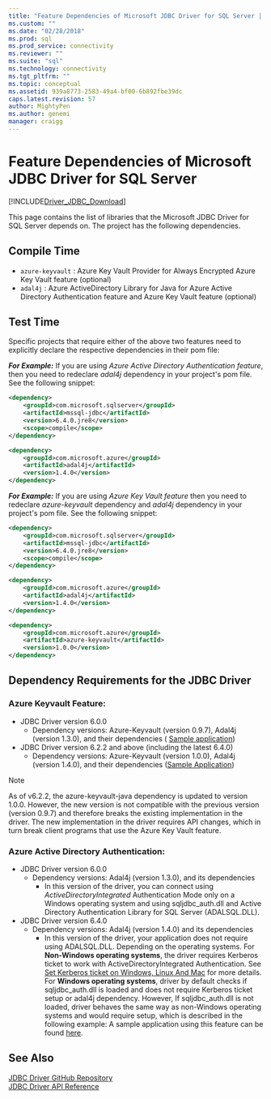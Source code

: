 ```yaml
---
title: "Feature Dependencies of Microsoft JDBC Driver for SQL Server | Microsoft Docs"
ms.custom: ""
ms.date: "02/28/2018"
ms.prod: sql
ms.prod_service: connectivity
ms.reviewer: ""
ms.suite: "sql"
ms.technology: connectivity
ms.tgt_pltfrm: ""
ms.topic: conceptual
ms.assetid: 939a8773-2583-49a4-bf00-6b892fbe39dc
caps.latest.revision: 57
author: MightyPen
ms.author: genemi
manager: craigg
---
```

# Feature Dependencies of Microsoft JDBC Driver for SQL Server
[!INCLUDE[Driver_JDBC_Download](../../includes/driver_jdbc_download.md)]

 This page contains the list of libraries that the Microsoft JDBC Driver for SQL Server depends on. The project has the following dependencies.
 
 ## Compile Time
 - `azure-keyvault` : Azure Key Vault Provider for Always Encrypted Azure Key Vault feature (optional)
 - `adal4j` : Azure ActiveDirectory Library for Java for Azure Active Directory Authentication feature and Azure Key Vault feature (optional)

 ##  Test Time
Specific projects that require either of the above two features need to explicitly declare the respective dependencies in their pom file:

***For Example:*** If you are using *Azure Active Directory Authentication feature*, then you need to redeclare *adal4j* dependency in your project's pom file. See the following snippet: 
```xml
<dependency>
	<groupId>com.microsoft.sqlserver</groupId>
	<artifactId>mssql-jdbc</artifactId>
	<version>6.4.0.jre8</version>
	<scope>compile</scope>
</dependency>

<dependency>
	<groupId>com.microsoft.azure</groupId>
	<artifactId>adal4j</artifactId>
	<version>1.4.0</version>
</dependency>
```

***For Example:*** If you are using *Azure Key Vault feature* then you need to redeclare *azure-keyvault* dependency and *adal4j* dependency in your project's pom file. See the following snippet: 
```xml
<dependency>
	<groupId>com.microsoft.sqlserver</groupId>
	<artifactId>mssql-jdbc</artifactId>
	<version>6.4.0.jre8</version>
	<scope>compile</scope>
</dependency>

<dependency>
	<groupId>com.microsoft.azure</groupId>
	<artifactId>adal4j</artifactId>
	<version>1.4.0</version>
</dependency>

<dependency>
	<groupId>com.microsoft.azure</groupId>
	<artifactId>azure-keyvault</artifactId>
	<version>1.0.0</version>
</dependency>
```
 
 ## Dependency Requirements for the JDBC Driver

 ### Azure Keyvault Feature:
- JDBC Driver version 6.0.0 
	- Dependency versions: Azure-Keyvault (version 0.9.7),  Adal4j (version 1.3.0), and their dependencies ( [Sample application](../../connect/jdbc/azure-key-vault-sample-version-6.0.0.md))
- JDBC Driver version 6.2.2 and above (including the latest 6.4.0)
	- Dependency versions:  Azure-Keyvault (version 1.0.0),  Adal4j (version 1.4.0), and their dependencies ([Sample Application](../../connect/jdbc/azure-key-vault-sample-version-6.2.2.md))

> [!NOTE]
>   As of v6.2.2, the azure-keyvault-java dependency is updated to version 1.0.0. However, the new version is not compatible with the previous version (version 0.9.7) and therefore breaks the existing implementation in the driver. The new implementation in the driver requires API changes, which in turn break client programs that use the Azure Key Vault feature.

  
 ### Azure Active Directory Authentication:
- JDBC Driver version 6.0.0 
	- Dependency versions: Adal4j (version 1.3.0), and its dependencies
		- In this version of the driver, you can connect using *ActiveDirectoryIntegrated* Authentication Mode  only on a Windows operating system and using sqljdbc_auth.dll and Active Directory Authentication Library for SQL Server (ADALSQL.DLL). 
- JDBC Driver version 6.4.0
	- Dependency versions:  Adal4j (version 1.4.0) and its dependencies
		- In this version of the driver, your application does not require using ADALSQL.DLL. Depending on the operating systems. For **Non-Windows operating systems**, the driver requires Kerberos ticket to work with ActiveDirectoryIntegrated Authentication. See [Set Kerberos ticket on Windows, Linux And Mac](https://docs.microsoft.com/sql/connect/jdbc/connecting-using-azure-active-directory-authentication#set-kerberos-ticket-on-windows-linux-and-mac) for more details. For **Windows operating systems**, driver by default checks if sqljdbc_auth.dll is loaded and does not require Kerberos ticket setup or adal4j dependency. However, If sqljdbc_auth.dll is not loaded, driver behaves the same way as non-Windows operating systems and would require setup, which is described in the following example: 
 A sample application using this feature can be found [here](../../connect/jdbc/connecting-using-azure-active-directory-authentication.md).

 ## See Also  
 [JDBC Driver GitHub Repository](https://github.com/microsoft/mssql-jdbc)  
 [JDBC Driver API Reference](../../connect/jdbc/reference/jdbc-driver-api-reference.md)  
  
  